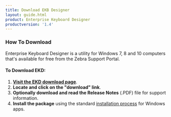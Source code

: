 ```yaml
---
title: Download EKB Designer
layout: guide.html
product: Enterprise Keyboard Designer
productversion: '1.4'
---
```


### How To Download
Enterprise Keyboard Designer is a utility for Windows 7, 8 and 10 computers that's available for free from the Zebra Support Portal. 

#### To Download EKD: 

1. **[Visit the EKD download page](https://www.zebra.com/us/en/support-downloads/software/productivity-apps/enterprise-keyboard-designer.html)**.
2. **Locate and click on the "download" link**.
3. **Optionally download and read the Release Notes** (.PDF) file for support information. 
4. **Install the package** using the standard [installation process](../guide/setup) for Windows apps.

<!-- 10/22/19- "vanity" link provided by support portal team to replace full URL

https://www.zebra.com/us/en/support-downloads/software/productivity-apps/enterprise-keyboard-designer.html 

-->